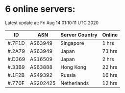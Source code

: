 # 6 online servers:

Latest update at: Fri Aug 14 01:10:11 UTC 2020

| ID | ASN | Server Country | Online |
| -- | --- | -------------- | ------ |
| #.7F1D | AS63949 | Singapore | 1 hrs |
| #.2A79 | AS63949 | Japan | 73 hrs |
| #.D369 | AS16509 | Japan | 2 hrs |
| #.33B9 | AS63888 | Hong Kong | 22 hrs |
| #.1F2B | AS49392 | Russia | 16 hrs |
| #.770F | AS202425 | Netherlands | 12 hrs |

